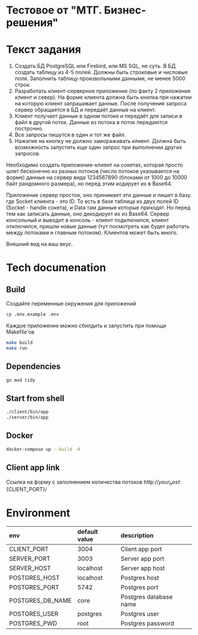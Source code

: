 # Тестовое от "МТГ. Бизнес-решения"

# Текст задания
1. Создать БД PostgreSQL или Firebird, или MS SQL, не суть. В БД создать таблицу из 4-5 полей. Должны быть строковые и числовые поля. Заполнить таблицу произвольными данными, не менее 5000 строк.
2. Разработать клиент-серверное приложение (по факту 2 приложения клиент и север). На форме клиента должна быть кнопка при нажатии на которую клиент запрашивает данные. После получения запроса сервер обращается в БД и передаёт данные на клиент.
3. Клиент получает данные в одном потоке и передаёт для записи в файл в другой поток. Данные из потока в поток передаются построчно.
4. Все запросы пишутся в один и тот же файл.
5. Нажатие на кнопку не должно замораживать клиент. Должна быть возможность запустить еще один запрос при выполнении других запросов.

Необходимо создать приложение-клиент на сокетах, которая просто шлет бесконечно из разных потоков (число потоков указывается на форме) данные на сервер вида 1234567890 (блоками от 1000 до 10000 байт рандомного размера), но перед этим кодирует их в Base64.

Приложение сервер простое, оно принимает эти данные и пишет в базу. где Socket клиента - это ID. То есть в базе таблица из двух полей ID (Socket - handle сокета), и Data там данные которые приходят. Но перед тем как записать данные, оно декодирует их из Base64. Сервер консольный и выводит в консоль - клиент подключился, клиент отключился, пришли новые данные (тут посмотреть как будет работать между потоками и главным потоком). Клиентов может быть много.

Внешний вид на ваш вкус.

# Tech documenation

## Build
Создайте переменные окружения для приложений
```bash
cp .env.example .env
```

Каждое приложение можно сбилдить и запустить при помощи Makefile'ов
```bash
make build
make run
```

## Dependencies
```bash
go mod tidy
```

## Start from shell
```bash
./client/bin/app
./server/bin/app
```


## Docker
```bash
docker-compose up --build -d
```

## Client app link
Ссылка на форму с заполнением количества потоков
http://${your_host}:${CLIENT_PORT}/

# Environment

| env                         | default value          | description                                |
|:----------------------------|:-----------------------|:-------------------------------------------|
| CLIENT_PORT                 | 3004                   | Client app port                            |
| SERVER_PORT                 | 3003                   | Server app port                            |
| SERVER_HOST                 | localhost              | Server app host                            |
| POSTGRES_HOST               | localhost              | Postgres host                              |
| POSTGRES_PORT               | 5742                   | Postgres port                              |
| POSTGRES_DB_NAME            | core                   | Postgres database name                     |
| POSTGRES_USER               | postgres               | Postgres user                              |
| POSTGRES_PWD                | root                   | Postgres password                          |
